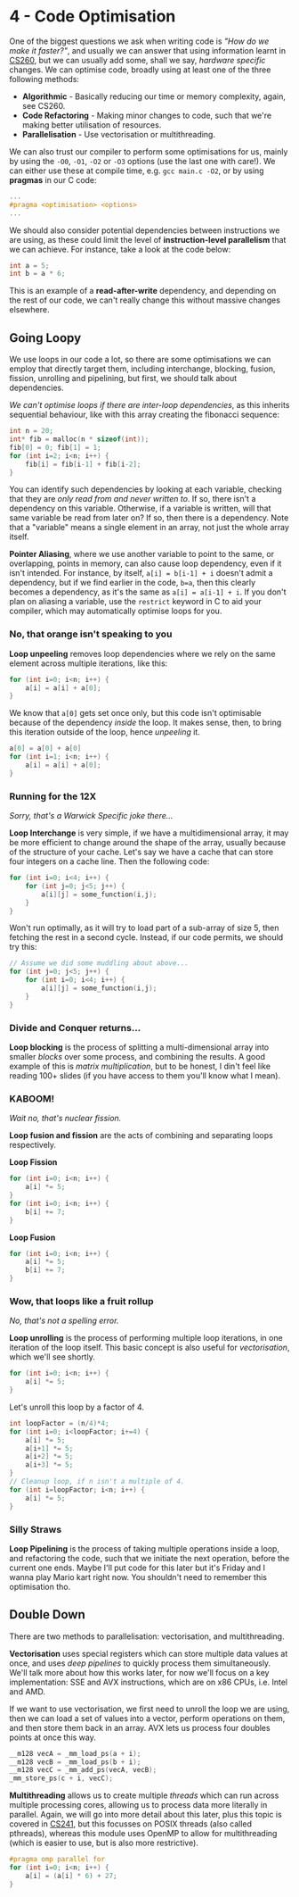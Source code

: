 # 4 - Code Optimisation

One of the biggest questions we ask when writing code is *"How do we make it faster?"*, and usually we can answer that using information learnt in [CS260](/cs260/), but we can usually add some, shall we say, *hardware specific* changes. We can optimise code, broadly using at least one of the three following methods:

- **Algorithmic** - Basically reducing our time or memory complexity, again, see CS260.
- **Code Refactoring** - Making minor changes to code, such that we're making better utilisation of resources.
- **Parallelisation** - Use vectorisation or multithreading.

We can also trust our compiler to perform some optimisations for us, mainly by using the `-O0`, `-O1`, `-O2` or `-O3` options (use the last one with care!). We can either use these at compile time, e.g. `gcc main.c -O2`, or by using **pragmas** in our C code:

```c
...
#pragma <optimisation> <options>
...
```

We should also consider potential dependencies between instructions we are using, as these could limit the level of **instruction-level parallelism** that we can achieve. For instance, take a look at the code below:

```c
int a = 5;
int b = a * 6;
```

This is an example of a **read-after-write** dependency, and depending on the rest of our code, we can't really change this without massive changes elsewhere.

## Going Loopy

We use loops in our code a lot, so there are some optimisations we can employ that directly target them, including interchange, blocking, fusion, fission, unrolling and pipelining, but first, we should talk about dependencies.

*We can't optimise loops if there are inter-loop dependencies*, as this inherits sequential behaviour, like with this array creating the fibonacci sequence:

```c
int n = 20;
int* fib = malloc(n * sizeof(int));
fib[0] = 0; fib[1] = 1;
for (int i=2; i<n; i++) {
    fib[i] = fib[i-1] + fib[i-2];
}
```

You can identify such dependencies by looking at each variable, checking that they are *only read from and never written to*. If so, there isn't a dependency on this variable. Otherwise, if a variable is written, will that same variable be read from later on? If so, then there is a dependency. Note that a "variable" means a single element in an array, not just the whole array itself.

**Pointer Aliasing**, where we use another variable to point to the same, or overlapping, points in memory, can also cause loop dependency, even if it isn't intended. For instance, by itself, `a[i] = b[i-1] + i` doesn't admit a dependency, but if we find earlier in the code, `b=a`, then this clearly becomes a dependency, as it's the same as `a[i] = a[i-1] + i`. If you don't plan on aliasing a variable, use the `restrict` keyword in C to aid your compiler, which may automatically optimise loops for you.

### No, that orange isn't speaking to you

**Loop unpeeling** removes loop dependencies where we rely on the same element across multiple iterations, like this:

```c
for (int i=0; i<n; i++) {
    a[i] = a[i] + a[0];
}
```

We know that `a[0]` gets set once only, but this code isn't optimisable because of the dependency *inside* the loop. It makes sense, then, to bring this iteration outside of the loop, hence *unpeeling* it.

```c
a[0] = a[0] + a[0]
for (int i=1; i<n; i++) {
    a[i] = a[i] + a[0];
}
```

### Running for the 12X

*Sorry, that's a Warwick Specific joke there...*

**Loop Interchange** is very simple, if we have a multidimensional array, it may be more efficient to change around the shape of the array, usually because of the structure of your cache. Let's say we have a cache that can store four integers on a cache line. Then the following code:

```c
for (int i=0; i<4; i++) {
    for (int j=0; j<5; j++) {
        a[i][j] = some_function(i,j);
    }
}
```

Won't run optimally, as it will try to load part of a sub-array of size 5, then fetching the rest in a second cycle. Instead, if our code permits, we should try this:

```c
// Assume we did some muddling about above...
for (int j=0; j<5; j++) {
    for (int i=0; i<4; i++) {
        a[i][j] = some_function(i,j);
    }
}
```

### Divide and Conquer returns...

**Loop blocking** is the process of splitting a multi-dimensional array into smaller *blocks* over some process, and combining the results. A good example of this is *matrix multiplication*, but to be honest, I din't feel like reading 100+ slides (if you have access to them you'll know what I mean).

### KABOOM!

*Wait no, that's nuclear fission.*

**Loop fusion and fission** are the acts of combining and separating loops respectively.


**Loop Fission**

```c
for (int i=0; i<n; i++) {
    a[i] *= 5;
}
for (int i=0; i<n; i++) {
    b[i] += 7;
}
```

**Loop Fusion**

```c
for (int i=0; i<n; i++) {
    a[i] *= 5;
    b[i] += 7;
}
```

### Wow, that loops like a fruit rollup

*No, that's not a spelling error.*

**Loop unrolling** is the process of performing multiple loop iterations, in one iteration of the loop itself. This basic concept is also useful for *vectorisation*, which we'll see shortly.

```c
for (int i=0; i<n; i++) {
    a[i] *= 5;
}
```

Let's unroll this loop by a factor of 4.

```c
int loopFactor = (n/4)*4;
for (int i=0; i<loopFactor; i+=4) {
    a[i] *= 5;
    a[i+1] *= 5;
    a[i+2] *= 5;
    a[i+3] *= 5;
}
// Cleanup loop, if n isn't a multiple of 4.
for (int i=loopFactor; i<n; i++) {
    a[i] *= 5;
}
```

### Silly Straws

**Loop Pipelining** is the process of taking multiple operations inside a loop, and refactoring the code, such that we initiate the next operation, before the current one ends. Maybe I'll put code for this later but it's Friday and I wanna play Mario kart right now. You shouldn't need to remember this optimisation tho.

## Double Down

There are two methods to parallelisation: vectorisation, and multithreading.

**Vectorisation** uses special registers which can store multiple data values at once, and uses *deep pipelines* to quickly process them simultaneously. We'll talk more about how this works later, for now we'll focus on a key implementation: SSE and AVX instructions, which are on x86 CPUs, i.e. Intel and AMD.

If we want to use vectorisation, we first need to unroll the loop we are using, then we can load a set of values into a vector, perform operations on them, and then store them back in an array. AVX lets us process four doubles points at once this way.

```c
__m128 vecA = _mm_load_ps(a + i);
__m128 vecB = _mm_load_ps(b + i);
__m128 vecC = _mm_add_ps(vecA, vecB);
_mm_store_ps(c + i, vecC);
```

**Multithreading** allows us to create multiple *threads* which can run across multiple processing cores, allowing us to process data more literally in parallel. Again, we will go into more detail about this later, plus this topic is covered in [CS241](/cs241/os3-threads.md), but this focusses on POSIX threads (also called pthreads), whereas this module uses OpenMP to allow for multithreading (which is easier to use, but is also more restrictive).

```c
#pragma omp parallel for
for (int i=0; i<n; i++) {
    a[i] = (a[i] * 6) + 27;
}
```